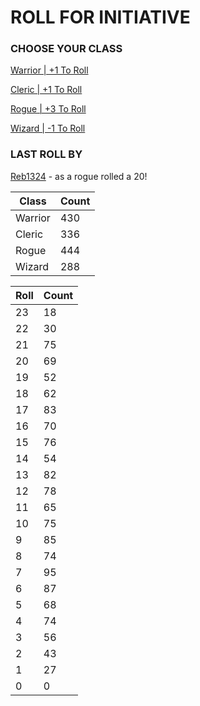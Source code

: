 # ROLL FOR INITIATIVE
### CHOOSE YOUR CLASS

[Warrior | +1 To Roll](https://github.com/benjaminsampica/benjaminsampica/issues/new?title=roll%7Cwarrior&body=Just+click+%27Submit+new+issue%27.)

[Cleric | +1 To Roll](https://github.com/benjaminsampica/benjaminsampica/issues/new?title=roll%7Ccleric&body=Just+click+%27Submit+new+issue%27.)

[Rogue | +3 To Roll](https://github.com/benjaminsampica/benjaminsampica/issues/new?title=roll%7Crogue&body=Just+click+%27Submit+new+issue%27.)

[Wizard | -1 To Roll](https://github.com/benjaminsampica/benjaminsampica/issues/new?title=roll%7Cwizard&body=Just+click+%27Submit+new+issue%27.)
### LAST ROLL BY
[Reb1324](https://www.github.com/Reb1324) - as a rogue rolled a 20!

|Class|Count|
|-|-|
|Warrior|430|
|Cleric|336|
|Rogue|444|
|Wizard|288|

|Roll|Count|
|-|-|
|23|18
|22|30
|21|75
|20|69
|19|52
|18|62
|17|83
|16|70
|15|76
|14|54
|13|82
|12|78
|11|65
|10|75
|9|85
|8|74
|7|95
|6|87
|5|68
|4|74
|3|56
|2|43
|1|27
|0|0
